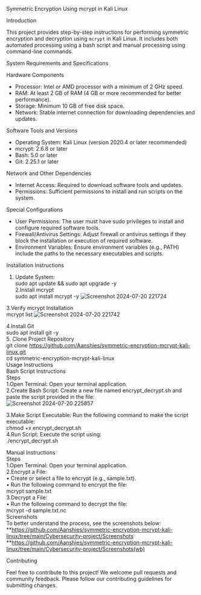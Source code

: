 Symmetric Encryption Using mcrypt in Kali Linux

Introduction

This project provides step-by-step instructions for performing symmetric encryption and decryption using `mcrypt` in Kali Linux. It includes both automated processing using a bash script and manual processing using command-line commands.

System Requirements and Specifications

Hardware Components
- Processor: Intel or AMD processor with a minimum of 2 GHz speed.
- RAM: At least 2 GB of RAM (4 GB or more recommended for better performance).
- Storage: Minimum 10 GB of free disk space.
- Network: Stable internet connection for downloading dependencies and updates.

Software Tools and Versions
- Operating System: Kali Linux (version 2020.4 or later recommended)
- mcrypt: 2.6.8 or later
- Bash: 5.0 or later
- Git: 2.25.1 or later

Network and Other Dependencies
- Internet Access: Required to download software tools and updates.
- Permissions: Sufficient permissions to install and run scripts on the system.

Special Configurations
- User Permissions: The user must have sudo privileges to install and configure required software tools.
- Firewall/Antivirus Settings: Adjust firewall or antivirus settings if they block the installation or execution of required software.
- Environment Variables: Ensure environment variables (e.g., PATH) include the paths to the necessary executables and scripts.

Installation Instructions

1. Update System:<br>
sudo apt update && sudo apt upgrade -y<br>
2.Install mcrypt<br>
sudo apt install mcrypt -y
![Screenshot 2024-07-20 221724](https://github.com/user-attachments/assets/23ae1274-b8e0-4a98-87c9-6ba5ea805f26)

3.Verify mcrypt Installation<br>
mcrypt list
![Screenshot 2024-07-20 221742](https://github.com/user-attachments/assets/5ba67420-5324-4264-a800-cb1ff7062ee5)

4.Install Git<br>
sudo apt install git -y<br>
5. Clone Project Repository<br>
git clone https://github.com/Aanshies/symmetric-encryption-mcrypt-kali-linux.git<br>
cd symmetric-encryption-mcrypt-kali-linux<br>
Usage Instructions<br>
Bash Script Instructions<br>
Steps<br>
1.Open Terminal: Open your terminal application.<br>
2.Create Bash Script: Create a new file named encrypt_decrypt.sh and paste the script provided in the file:<br>
![Screenshot 2024-07-20 225857](https://github.com/user-attachments/assets/92d3e2fb-7c78-4f31-8316-59044664ef9a)

3.Make Script Executable: Run the following command to make the script executable:<br>
chmod +x encrypt_decrypt.sh<br>
4.Run Script: Execute the script using:<br>
./encrypt_decrypt.sh<br>

Manual Instructions<br>
Steps<br>
1.Open Terminal: Open your terminal application.<br>
2.Encrypt a File:<br>
•	Create or select a file to encrypt (e.g., sample.txt).<br>
•	Run the following command to encrypt the file:<br>
mcrypt sample.txt<br>
3.Decrypt a File:<br>
•	Run the following command to decrypt the file:<br>
mcrypt -d sample.txt.nc<br>
Screenshots<br>
To better understand the process, see the screenshots below:<br>
**https://github.com/Aanshies/symmetric-encryption-mcrypt-kali-linux/tree/main/Cybersecurity-project/Screenshots<br>
**https://github.com/Aanshies/symmetric-encryption-mcrypt-kali-linux/tree/main/Cybersecurity-project/Screenshots(wb)


Contributing<br>

Feel free to contribute to this project! We welcome pull requests and community feedback. Please follow our contributing guidelines for submitting changes.<br>

